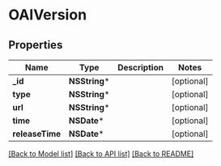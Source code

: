 # OAIVersion

## Properties
Name | Type | Description | Notes
------------ | ------------- | ------------- | -------------
**_id** | **NSString*** |  | [optional] 
**type** | **NSString*** |  | [optional] 
**url** | **NSString*** |  | [optional] 
**time** | **NSDate*** |  | [optional] 
**releaseTime** | **NSDate*** |  | [optional] 

[[Back to Model list]](../README.md#documentation-for-models) [[Back to API list]](../README.md#documentation-for-api-endpoints) [[Back to README]](../README.md)


